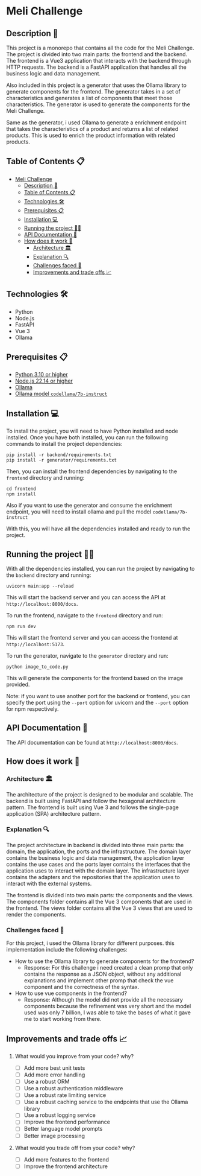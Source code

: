 # Meli Challenge

## Description 📃

This project is a monorepo that contains all the code for the Meli Challenge. The project is divided into two main parts: the frontend and the backend. The frontend is a Vue3 application that interacts with the backend through HTTP requests. The backend is a FastAPI application that handles all the business logic and data management.

Also included in this project is a generator that uses the Ollama library to generate components for the frontend. The generator takes in a set of characteristics and generates a list of components that meet those characteristics. The generator is used to generate the components for the Meli Challenge.

Same as the generator, i used Ollama to generate a enrichment endpoint that takes the characteristics of a product and returns a list of related products. This is used to enrich the product information with related products.

## Table of Contents 📋

- [Meli Challenge](#meli-challenge)
  - [Description 📃](#description-)
  - [Table of Contents 📋](#table-of-contents-)
  - [Technologies 🛠️](#technologies)
  - [Prerequisites 📋](#prerequisites-)
  - [Installation 💻](#installation-)
  - [Running the project 🏃‍♂️](#running-the-project-)
  - [API Documentation 📖](#api-documentation-)
  - [How does it work 🔨](#how-does-it-work-)
    - [Architecture 🏛️](#architecture)
    - [Explanation 🔍](#explanation-)
    - [Challenges faced 🧗](#challenges-faced-)
    - [Improvements and trade offs 📈](#improvements-and-trade-offs-)

## Technologies 🛠️ <a id="technologies"></a>

- Python
- Node.js
- FastAPI
- Vue 3
- Ollama

## Prerequisites 📋<a id="architecture"></a>

- [Python 3.10 or higher](https://www.python.org/downloads/)
- [Node.js 22.14 or higher](https://nodejs.org/en/download/)
- [Ollama](https://ollama.com/)
- [Ollama model `codellama/7b-instruct`](https://ollama.com/library/codellama:7b-instruct)

## Installation 💻

To install the project, you will need to have Python installed and node installed. Once you have both installed, you can run the following commands to install the project dependencies:

```
pip install -r backend/requirements.txt
pip install -r generator/requirements.txt
```

Then, you can install the frontend dependencies by navigating to the `frontend` directory and running:

```
cd frontend
npm install
```

Also if you want to use the generator and consume the enrichment endpoint, you will need to install ollama and pull the model `codellama/7b-instruct`

With this, you will have all the dependencies installed and ready to run the project.

## Running the project 🏃‍♂️

With all the dependencies installed, you can run the project by navigating to the `backend` directory and running:

```
uvicorn main:app --reload
```

This will start the backend server and you can access the API at `http://localhost:8000/docs`.

To run the frontend, navigate to the `frontend` directory and run:

```
npm run dev
```

This will start the frontend server and you can access the frontend at `http://localhost:5173`.

To run the generator, navigate to the `generator` directory and run:

```
python image_to_code.py
```

This will generate the components for the frontend based on the image provided.

Note: if you want to use another port for the backend or frontend, you can specify the port using the `--port` option for uvicorn and the `--port` option for npm respectively.

## API Documentation 📖

The API documentation can be found at `http://localhost:8000/docs`.

## How does it work 🔨

### Architecture 🏛️

The architecture of the project is designed to be modular and scalable. The backend is built using FastAPI and follow the hexagonal architecture pattern. The frontend is built using Vue 3 and follows the single-page application (SPA) architecture pattern.

### Explanation 🔍

The project architecture in backend is divided into three main parts: the domain, the application, the ports and the infrastructure. The domain layer contains the business logic and data management, the application layer contains the use cases and the ports layer contains the interfaces that the application uses to interact with the domain layer. The infrastructure layer contains the adapters and the repositories that the application uses to interact with the external systems.

The frontend is divided into two main parts: the components and the views. The components folder contains all the Vue 3 components that are used in the frontend. The views folder contains all the Vue 3 views that are used to render the components.

### Challenges faced 🧗

For this project, i used the Ollama library for different purposes. this implementation include the following challenges:

- How to use the Ollama library to generate components for the frontend?
  - Response: For this challenge i need created a clean promp that only contains the response as a JSON object, without any additional explanations and implement other promp that check the vue component and the correctness of the syntax.
- How to use vue components in the frontend?
  - Response: Although the model did not provide all the necessary components because the refinement was very short and the model used was only 7 billion, I was able to take the bases of what it gave me to start working from there.

## Improvements and trade offs 📈

1. What would you improve from your code? why?

   - [ ] Add more best unit tests
   - [ ] Add more error handling
   - [ ] Use a robust ORM
   - [ ] Use a robust authentication middleware
   - [ ] Use a robust rate limiting service
   - [ ] Use a robust caching service to the endpoints that use the Ollama library
   - [ ] Use a robust logging service
   - [ ] Improve the frontend performance
   - [ ] Better language model prompts
   - [ ] Better image processing

2. What would you trade off from your code? why?

   - [ ] Add more features to the frontend
   - [ ] Improve the frontend architecture
